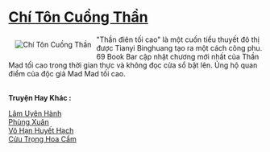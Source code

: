 <a href="https://truyentiki.com/chi-ton-cuong-than.33457/" title="Chí Tôn Cuồng Thần"><h1>Chí Tôn Cuồng Thần</h1></a><div style="display:table"><img align="right" style="float: left; padding: 10px;" src="https://truyentiki.com/a/img/str/src/33457.jpg" alt="Chí Tôn Cuồng Thần">"Thần điên tối cao" là một cuốn tiểu thuyết đô thị được Tianyi Binghuang tạo ra một cách công phu. 69 Book Bar cập nhật chương mới nhất của Thần Mad tối cao trong thời gian thực và không đọc cửa sổ bật lên. Ủng hộ quan điểm của độc giả Mad Mad tối cao.</div><p><br><b>Truyện Hay Khác :</b></p><a href="https://truyentiki.com/lam-uyen-hanh.33456/" alt="Lâm Uyên Hành">Lâm Uyên Hành</a><br/><a href="https://truyentiki.wordpress.com/2020/06/08/phung-xuan/" alt="Phùng Xuân">Phùng Xuân</a><br/><a href="https://github.com/nownovels/top500/tree/master/truyenhay/33487/" alt="Vô Hạn Huyết Hạch">Vô Hạn Huyết Hạch</a><br/><a href="https://truyentiki.wordpress.com/2020/06/08/cuu-trong-hoa-cam/" alt="Cửu Trọng Hoa Cẩm">Cửu Trọng Hoa Cẩm</a><br/>